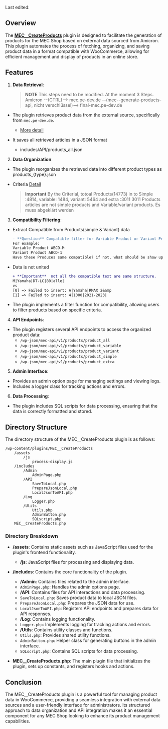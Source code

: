 Last edited:<today>

## Overview

The [**MEC\_\_CreateProducts**](https://github.com/pondo-1/MEC__CreateProducts) plugin is designed to facilitate the generation of products for the MEC Shop based on external data sourced from Amicron. This plugin automates the process of fetching, organizing, and saving product data in a format compatible with WooCommerce, allowing for efficient management and display of products in an online store.

## Features

1. **Data Retrieval**:
   > **NOTE** This steps need to be modified. At the moment 3 Steps.
   > Amicron --(CTRL)--> mec.pe-dev.de --(mec--generate-products-api, nicht verschlüssel)--> final-mec.pe-dev.de

- The plugin retrieves product data from the external source, specifically from `mec.pe-dev.de`.

  - [More detail](https://rathje-grafik-design.openproject.com/projects/mec-online-shop/wiki/schnittstelle)

- It saves all retrieved articles in a JSON format
  - includes/API/products_all.json

2. **Data Organization**:

- The plugin reorganizes the retrieved data into different product types as products\_{type}.json
- Criteria [Detail](https://rathje-grafik-design.openproject.com/projects/mec-online-shop/wiki/artikel-und-unterartikel#example)

  > **Important**
  > By the Criterial, totoal Products(14773) in to Simple :4814, variable: 1484, variant: 5464 and extra :3011
  > 3011 Products articles are not simple products and Variable/variant products. Es muss abgeklärt werden

3. **Compatibility Filtering**:

- Extract Compatible from Products(simple & Variant) data
  ```diff
  - **Question** Compatible filter for Variable Product or Variant Product??
  For example:
  Variable Product ABCD-M
  Variant Product ABCD-1
  Have these Produces same compatible? if not, what should be show up after filtering
  ```
- Data is not united

  ```diff
  + **Important**  not all the compatible text are same structure.
  M|Yamaha|DT-LC|80|alle|
  vs
  [0] => Failed to insert: A|Yamaha|RMAX 2&amp
  [1] => Failed to insert: 4|1000|2021-2023|
  ```

- The plugin implements a filter function for compatibility, allowing users to filter products based on specific criteria.

4. **API Endpoints**:

- The plugin registers several API endpoints to access the organized product data:
  - `/wp-json/mec-api/v1/products/product_all`
  - `/wp-json/mec-api/v1/products/product_variable`
  - `/wp-json/mec-api/v1/products/product_variant`
  - `/wp-json/mec-api/v1/products/product_simple`
  - `/wp-json/mec-api/v1/products/product_extra`

5. **Admin Interface**:

- Provides an admin option page for managing settings and viewing logs.
- Includes a logger class for tracking actions and errors.

6. **Data Processing**:

- The plugin includes SQL scripts for data processing, ensuring that the data is correctly formatted and stored.

## Directory Structure

The directory structure of the MEC\_\_CreateProducts plugin is as follows:

```
/wp-content/plugins/MEC__CreateProducts
    /assets
        /js
            process-display.js
    /includes
        /Admin
            AdminPage.php
        /API
            SaveToLocal.php
            PrepareJsonLocal.php
            LocalJsonToAPI.php
        /Log
            Logger.php
        /Utils
            Utils.php
            AdminButton.php
            SQLscript.php
    MEC__CreateProducts.php
```

### Directory Breakdown

- **/assets**: Contains static assets such as JavaScript files used for the plugin's frontend functionality.

  - **/js**: JavaScript files for processing and displaying data.

- **/includes**: Contains the core functionality of the plugin.

  - **/Admin**: Contains files related to the admin interface.
  - `AdminPage.php`: Handles the admin options page.
  - **/API**: Contains files for API interactions and data processing.
  - `SaveToLocal.php`: Saves product data to local JSON files.
  - `PrepareJsonLocal.php`: Prepares the JSON data for use.
  - `LocalJsonToAPI.php`: Registers API endpoints and prepares data for API responses.
  - **/Log**: Contains logging functionality.
  - `Logger.php`: Implements logging for tracking actions and errors.
  - **/Utils**: Contains utility classes and functions.
  - `Utils.php`: Provides shared utility functions.
  - `AdminButton.php`: Helper class for generating buttons in the admin interface.
  - `SQLscript.php`: Contains SQL scripts for data processing.

- **MEC\_\_CreateProducts.php**: The main plugin file that initializes the plugin, sets up constants, and registers hooks and actions.

## Conclusion

The MEC\_\_CreateProducts plugin is a powerful tool for managing product data in WooCommerce, providing a seamless integration with external data sources and a user-friendly interface for administrators. Its structured approach to data organization and API integration makes it an essential component for any MEC Shop looking to enhance its product management capabilities.
